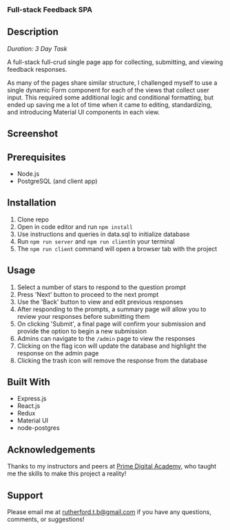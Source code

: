### Full-stack Feedback SPA

## Description

*Duration: 3 Day Task*

A full-stack full-crud single page app for collecting, submitting, and viewing feedback responses.

As many of the pages share similar structure, I challenged myself to use a single dynamic Form component for each of the views that collect user input. This required some additional logic and conditional formatting, but ended up saving me a lot of time when it came to editing, standardizing, and introducing Material UI components in each view.

## Screenshot

## Prerequisites

- Node.js
- PostgreSQL (and client app)

## Installation

1. Clone repo
2. Open in code editor and run `npm install`
3. Use instructions and queries in data.sql to initialize database
4. Run `npm run server` and `npm run client`in your terminal
5. The `npm run client` command will open a browser tab with the project

## Usage

1. Select a number of stars to respond to the question prompt
2. Press 'Next' button to proceed to the next prompt
3. Use the 'Back' button to view and edit previous responses
4. After responding to the prompts, a summary page will allow you to review your responses before submitting them
5. On clicking 'Submit', a final page will confirm your submission and provide the option to begin a new submission
6. Admins can navigate to the `/admin` page to view the responses
7. Clicking on the flag icon will update the database and highlight the response on the admin page
8. Clicking the trash icon will remove the response from the database

## Built With

- Express.js
- React.js
- Redux
- Material UI
- node-postgres

## Acknowledgements

Thanks to my instructors and peers at [Prime Digital Academy,](primeacademy.io) who taught me the skills to make this project a reality!

## Support

Please email me at rutherford.t.b@gmail.com if you have any questions, comments, or suggestions!
